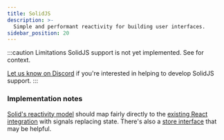 ```yaml
---
title: SolidJS
description: >-
  Simple and performant reactivity for building user interfaces.
sidebar_position: 20
---
```


:::caution Limitations
SolidJS support is not yet implemented. See <DocPageLink path="reference/limitations" /> for context.

[Let us know on Discord](https://discord.electric-sql/com) if you're interested in helping to develop SolidJS support. 
:::

### Implementation notes

[Solid's reactivity model](https://www.solidjs.com/guides/reactivity) should map fairly directly to the [existing React integration](https://github.com/electric-sql/electric/tree/main/clients/typescript/src/frameworks/react) with signals replacing state. There's also a [store interface](https://www.solidjs.com/docs/latest/api#createstore) that may be helpful.

